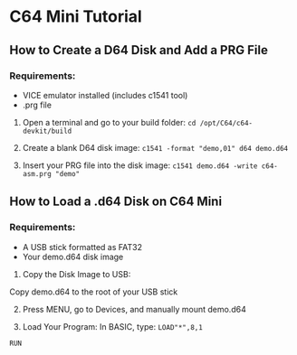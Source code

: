 # C64 Mini Tutorial

## How to Create a D64 Disk and Add a PRG File

### Requirements:
- VICE emulator installed (includes c1541 tool)
- .prg file

1. Open a terminal and go to your build folder:
`cd /opt/C64/c64-devkit/build`

2. Create a blank D64 disk image:
`c1541 -format "demo,01" d64 demo.d64`

3. Insert your PRG file into the disk image:
`c1541 demo.d64 -write c64-asm.prg "demo"`


## How to Load a .d64 Disk on C64 Mini

### Requirements:
- A USB stick formatted as FAT32
- Your demo.d64 disk image

1. Copy the Disk Image to USB:

Copy demo.d64 to the root of your USB stick

2. Press MENU, go to Devices, and manually mount demo.d64

3. Load Your Program: In BASIC, type:
`LOAD"*",8,1`

`RUN`


